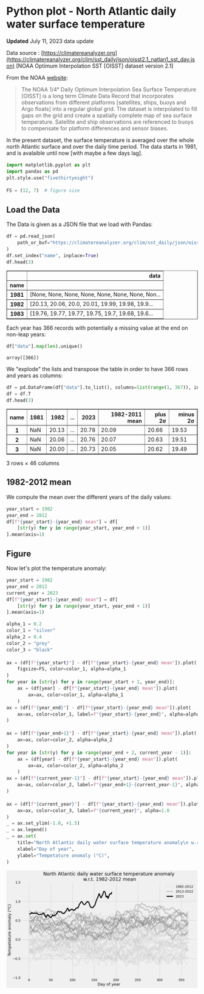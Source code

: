 # Python plot - North Atlantic daily water surface temperature

**Updated** July 11, 2023 data update

Data source : [https://climatereanalyzer.org](https://climatereanalyzer.org/clim/sst_daily/json/oisst2.1_natlan1_sst_day.json) [NOAA Optimum Interpolation SST [OISST] dataset version 2.1]

From the NOAA [website](https://www.ncei.noaa.gov/products/optimum-interpolation-sst):

> The NOAA 1/4° Daily Optimum Interpolation Sea Surface Temperature [OISST] is a long term Climate Data Record that incorporates observations from different platforms [satellites, ships, buoys and Argo floats] into a regular global grid. The dataset is interpolated to fill gaps on the grid and create a spatially complete map of sea surface temperature. Satellite and ship observations are referenced to buoys to compensate for platform differences and sensor biases.

In the present dataset, the surface temperature is averaged over the whole north Atlantic surface and over the daily time period. The data starts in 1981, and is avalaible until now [with maybe a few days lag].

```python
import matplotlib.pyplot as plt
import pandas as pd
plt.style.use("fivethirtyeight")

FS = (12, 7)  # figure size
```

## Load the Data

The Data is given as a JSON file that we load with Pandas:

```python
df = pd.read_json(
    path_or_buf="https://climatereanalyzer.org/clim/sst_daily/json/oisst2.1_natlan1_sst_day.json"
)
df.set_index("name", inplace=True)
df.head(3)
```



<div>
<table border="1" class="dataframe">
  <thead>
    <tr style="text-align: right;">
      <th></th>
      <th>data</th>
    </tr>
    <tr>
      <th>name</th>
      <th></th>
    </tr>
  </thead>
  <tbody>
    <tr>
      <th>1981</th>
      <td>[None, None, None, None, None, None, None, Non...</td>
    </tr>
    <tr>
      <th>1982</th>
      <td>[20.13, 20.06, 20.0, 20.01, 19.99, 19.98, 19.9...</td>
    </tr>
    <tr>
      <th>1983</th>
      <td>[19.76, 19.77, 19.77, 19.75, 19.7, 19.68, 19.6...</td>
    </tr>
  </tbody>
</table>
</div>


Each year has 366 records with potentially a missing value at the end on non-leap years:


```python
df["data"].map(len).unique()
```




    array([366])


We "explode" the lists and transpose the table in order to have 366 rows and years as columns:


```python
df = pd.DataFrame(df["data"].to_list(), columns=list(range(1, 367)), index=df.index)
df = df.T
df.head(3)
```




<div>
<table border="1" class="dataframe">
  <thead>
    <tr style="text-align: right;">
      <th>name</th>
      <th>1981</th>
      <th>1982</th>
      <th>...</th>
      <th>2023</th>
      <th>1982-2011 mean</th>
      <th>plus 2σ</th>
      <th>minus 2σ</th>
    </tr>
  </thead>
  <tbody>
    <tr>
      <th>1</th>
      <td>NaN</td>
      <td>20.13</td>
      <td>...</td>
      <td>20.78</td>
      <td>20.09</td>
      <td>20.66</td>
      <td>19.53</td>
    </tr>
    <tr>
      <th>2</th>
      <td>NaN</td>
      <td>20.06</td>
      <td>...</td>
      <td>20.76</td>
      <td>20.07</td>
      <td>20.63</td>
      <td>19.51</td>
    </tr>
    <tr>
      <th>3</th>
      <td>NaN</td>
      <td>20.00</td>
      <td>...</td>
      <td>20.73</td>
      <td>20.05</td>
      <td>20.62</td>
      <td>19.49</td>
    </tr>
  </tbody>
</table>
<p>3 rows × 46 columns</p>
</div>



## 1982-2012 mean

We compute the mean over the different years of the daily values:

```python
year_start = 1982
year_end = 2012
df[f"{year_start}-{year_end} mean"] = df[
    [str(y) for y in range(year_start, year_end + 1)]
].mean(axis=1)
```

## Figure

Now let's plot the temperature anomaly:

```python
year_start = 1982
year_end = 2012
current_year = 2023
df[f"{year_start}-{year_end} mean"] = df[
    [str(y) for y in range(year_start, year_end + 1)]
].mean(axis=1)
```

```python
alpha_1 = 0.2
color_1 = "silver"
alpha_2 = 0.4
color_2 = "grey"
color_3 = "black"

ax = (df[f"{year_start}"] - df[f"{year_start}-{year_end} mean"]).plot(
    figsize=FS, color=color_1, alpha=alpha_1
)
for year in [str(y) for y in range(year_start + 1, year_end)]:
    ax = (df[year] - df[f"{year_start}-{year_end} mean"]).plot(
        ax=ax, color=color_1, alpha=alpha_1
    )
ax = (df[f"{year_end}"] - df[f"{year_start}-{year_end} mean"]).plot(
    ax=ax, color=color_1, label=f"{year_start}-{year_end}", alpha=alpha_1
)

ax = (df[f"{year_end+1}"] - df[f"{year_start}-{year_end} mean"]).plot(
    ax=ax, color=color_2, alpha=alpha_2
)
for year in [str(y) for y in range(year_end + 2, current_year - 1)]:
    ax = (df[year] - df[f"{year_start}-{year_end} mean"]).plot(
        ax=ax, color=color_2, alpha=alpha_2
    )
ax = (df[f"{current_year-1}"] - df[f"{year_start}-{year_end} mean"]).plot(
    ax=ax, color=color_2, label=f"{year_end+1}-{current_year-1}", alpha=alpha_2
)

ax = (df[f"{current_year}"] - df[f"{year_start}-{year_end} mean"]).plot(
    ax=ax, color=color_3, label=f"{current_year}", alpha=1.0
)
_ = ax.set_ylim(-1.0, +1.5)
_ = ax.legend()
_ = ax.set(
    title="North Atlantic daily water surface temperature anomaly\n w.r.t. 1982-2012 mean",
    xlabel="Day of year",
    ylabel="Tempetature anomaly (°C)",
)
```

<p align="center">
  <img width="1000" src="https://github.com/aetperf/aetperf.github.io/blob/master/img/2023-06-13_01/output_9_0.png" alt="output_9_0">
</p>